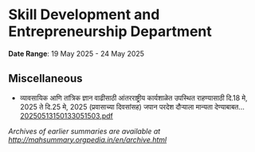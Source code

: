 # Skill Development and Entrepreneurship Department

**Date Range**: 19 May 2025 - 24 May 2025


## Miscellaneous
- व्यावसायिक आणि तांत्रिक ज्ञान वाढीसाठी आंतरराष्ट्रीय कार्यशाळेत उपस्थित राहण्यासाठी  दि.18 मे, 2025 ते दि.25 मे, 2025 (प्रवासाच्या दिवसांसह) जपान परदेश दौऱ्याला मान्यता देण्याबाबत...\
  [20250513150133051503.pdf](https://gr.maharashtra.gov.in/assets/public/20250513150133051503.pdf)


*Archives of earlier summaries are available at http://mahsummary.orgpedia.in/en/archive.html*